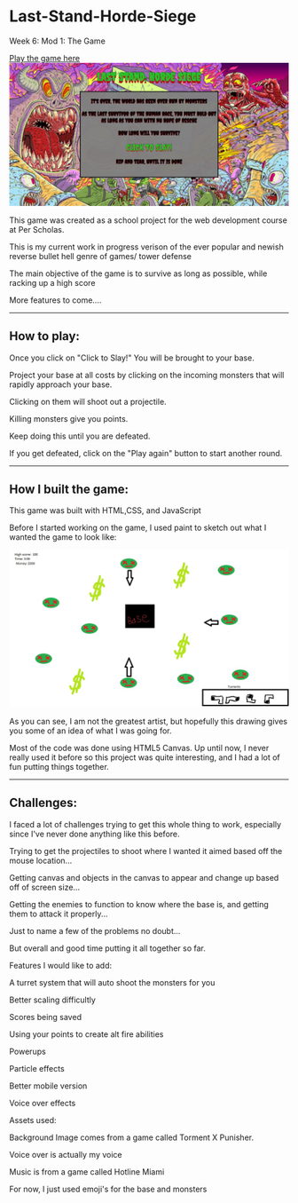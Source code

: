 # Last-Stand-Horde-Siege
<p>Week 6: Mod 1: The Game</p>
<a href="https://arnaldopires.com/Last-Stand-Horde-Siege/">Play the game here</a>
<img src="images/lastStandHordeSeige.JPG"/>
<p>This game was created as a school project for the web development course at Per Scholas.</p>
<p>This is my current work in progress verison of the ever popular and newish reverse bullet hell genre of games/ tower defense</p>
<p>The main objective of the game is to survive as long as possible, while racking up a high score</p>
<p>More features to come....</p>
<hr>
<h2>How to play:</h2>
<p>Once you click on "Click to Slay!" You will be brought to your base.</p>
<p>Project your base at all costs by clicking on the incoming monsters that will rapidly approach your base.</p>
<p>Clicking on them will shoot out a projectile.</p>
<p>Killing monsters give you points.</p>
<p>Keep doing this until you are defeated.</p>
<p>If you get defeated, click on the "Play again" button to start another round.</p>
<hr>
<h2>How I built the game:</h2>
<p>This game was built with HTML,CSS, and JavaScript</p>
<p>Before I started working on the game, I used paint to sketch out what I wanted the game to look like:</p>
<img src="images/lastStandHordeSiegeConceptImage.jpg">
<p>As you can see, I am not the greatest artist, but hopefully this drawing gives you some of an idea of what I was going for.</p>
<p>Most of the code was done using HTML5 Canvas. Up until now, I never really used it before so this project was quite interesting, and I had a lot of fun putting things together.</p>
<hr>
<h2>Challenges:</h2>
<p>I faced a lot of challenges trying to get this whole thing to work, especially since I've never done anything like this before.</p>
<p>Trying to get the projectiles to shoot where I wanted it aimed based off the mouse location...</p>
<p>Getting canvas and objects in the canvas to appear and change up based off of screen size...</p>
<p>Getting the enemies to function to know where the base is, and getting them to attack it properly...</p>
<p>Just to name a few of the problems no doubt...</p>
<p>But overall and good time putting it all together so far.</p>
<h>Features I would like to add:</h>
<p>A turret system that will auto shoot the monsters for you</p>
<p>Better scaling difficultly</p>
<p>Scores being saved</p>
<p>Using your points to create alt fire abilities</p>
<p>Powerups</p>
<p>Particle effects</p>
<p>Better mobile version</p>
<p>Voice over effects</p
<h2>Assets used:</h2>
<p>Background Image comes from a game called Torment X Punisher.</p>
<p>Voice over is actually my voice</p>
<p>Music is from a game called Hotline Miami</p>
<p>For now, I just used emoji's for the base and monsters</p>
